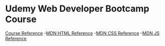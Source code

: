 # Udemy Web Developer Bootcamp Course #

[Course Reference](https://www.udemy.com/the-web-developer-bootcamp) 
-[MDN HTML Reference](https://developer.mozilla.org/en-US/docs/Web/HTML)
-[MDN CSS Reference](https://developer.mozilla.org/en-US/docs/Web/CSS)
-[MDN JS Reference](https://developer.mozilla.org/en-US/docs/Web/JavaScript)
